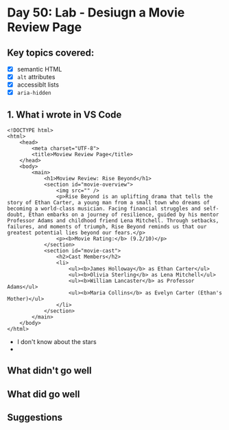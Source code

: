 # Day 50: Lab - Desiugn a Movie Review Page

## Key topics covered:
- [x] semantic HTML
- [x] `alt` attributes
- [x] accessiblt lists
- [x] `aria-hidden`

## 1. What i wrote in VS Code
```
<!DOCTYPE html>
<html>
    <head>
        <meta charset="UTF-8">
        <title>Moview Review Page</title>
    </head>
    <body>
        <main>
            <h1>Moview Review: Rise Beyond</h1>
            <section id="movie-overview">
                <img src="" />
                <p>Rise Beyond is an uplifting drama that tells the story of Ethan Carter, a young man from a small town who dreams of becoming a world-class musician. Facing financial struggles and self-doubt, Ethan embarks on a journey of resilience, guided by his mentor Professor Adams and childhood friend Lena Mitchell. Through setbacks, failures, and moments of triumph, Rise Beyond reminds us that our greatest potential lies beyond our fears.</p>
                <p><b>Movie Rating:</b> (9.2/10)</p>
            </section>
            <section id="movie-cast">
                <h2>Cast Members</h2>
                <li>
                    <ul><b>James Holloway</b> as Ethan Carter</ul>
                    <ul><b>Olivia Sterling</b> as Lena Mitchell</ul>
                    <ul><b>William Lancaster</b> as Professor Adams</ul>
                    <ul><b>Maria Collins</b> as Evelyn Carter (Ethan's Mother)</ul>
                </li>
            </section>
        </main>
    </body>
</html>
```
- I don't know about the stars
- 


## What didn't go well

## What did go well

## Suggestions
